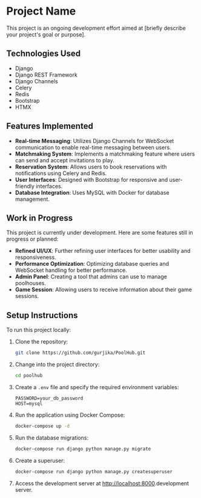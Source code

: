 # Project Name

This project is an ongoing development effort aimed at [briefly describe your project's goal or purpose].

## Technologies Used

- Django
- Django REST Framework
- Django Channels
- Celery
- Redis
- Bootstrap
- HTMX

## Features Implemented

- **Real-time Messaging**: Utilizes Django Channels for WebSocket communication to enable real-time messaging between users.
- **Matchmaking System**: Implements a matchmaking feature where users can send and accept invitations to play.
- **Reservation System**: Allows users to book reservations with notifications using Celery and Redis.
- **User Interfaces**: Designed with Bootstrap for responsive and user-friendly interfaces.
- **Database Integration**: Uses MySQL with Docker for database management.

## Work in Progress

This project is currently under development. Here are some features still in progress or planned:

- **Refined UI/UX**: Further refining user interfaces for better usability and responsiveness.
- **Performance Optimization**: Optimizing database queries and WebSocket handling for better performance.
- **Admin Panel**: Creating a tool that admins can use to manage poolhouses.
- **Game Session**: Allowing users to receive information about their game sessions.

## Setup Instructions

To run this project locally:

1. Clone the repository:
    ```sh
    git clone https://github.com/gurjika/PoolHub.git
    ```

2. Change into the project directory:
    ```sh
    cd poolhub
    ```

3. Create a `.env` file and specify the required environment variables:
    ```env
    PASSWORD=your_db_password
    HOST=mysql
    ```

4. Run the application using Docker Compose:
    ```sh
    docker-compose up -d
    ```

5. Run the database migrations:
    ```sh
    docker-compose run django python manage.py migrate
    ```

6. Create a superuser:
    ```sh
    docker-compose run django python manage.py createsuperuser
    ```

7. Access the development server at [http://localhost:8000](http://localhost:8000).development server.


